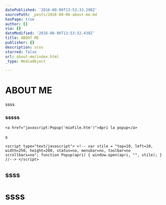 ```yaml
---
datePublished: '2016-08-06T13:53:33.298Z'
sourcePath: _posts/2016-08-06-about-me.md
hasPage: true
author: []
via: {}
dateModified: '2016-08-06T13:53:32.438Z'
title: ABOUT ME
publisher: {}
description: ssss
starred: false
url: about-me/index.html
_type: MediaObject

---
```

# ABOUT ME

ssss

### sssss

    <a href="javascript:Popup('mioFile.htm')">Apri la popup</a>

s

    <script type="text/javascript"> <!-- var stile = "top=10, left=10, width=250, height=200, status=no, menubar=no, toolbar=no scrollbars=no"; function Popup(apri) { window.open(apri, "", stile); } //--> </script>

## ssss

# ssss